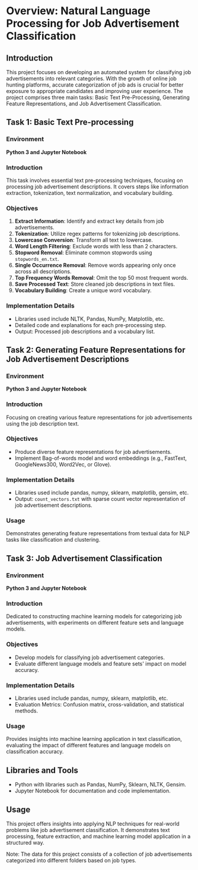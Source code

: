 # Overview: Natural Language Processing for Job Advertisement Classification

## Introduction
This project focuses on developing an automated system for classifying job advertisements into relevant categories. With the growth of online job hunting platforms, accurate categorization of job ads is crucial for better exposure to appropriate candidates and improving user experience. The project comprises three main tasks: Basic Text Pre-Processing, Generating Feature Representations, and Job Advertisement Classification.

## Task 1: Basic Text Pre-processing
### Environment
**Python 3 and Jupyter Notebook**

### Introduction
This task involves essential text pre-processing techniques, focusing on processing job advertisement descriptions. It covers steps like information extraction, tokenization, text normalization, and vocabulary building.

### Objectives
1. **Extract Information**: Identify and extract key details from job advertisements.
2. **Tokenization**: Utilize regex patterns for tokenizing job descriptions.
3. **Lowercase Conversion**: Transform all text to lowercase.
4. **Word Length Filtering**: Exclude words with less than 2 characters.
5. **Stopword Removal**: Eliminate common stopwords using `stopwords_en.txt`.
6. **Single Occurrence Removal**: Remove words appearing only once across all descriptions.
7. **Top Frequency Words Removal**: Omit the top 50 most frequent words.
8. **Save Processed Text**: Store cleaned job descriptions in text files.
9. **Vocabulary Building**: Create a unique word vocabulary.

### Implementation Details
- Libraries used include NLTK, Pandas, NumPy, Matplotlib, etc.
- Detailed code and explanations for each pre-processing step.
- Output: Processed job descriptions and a vocabulary list.

## Task 2: Generating Feature Representations for Job Advertisement Descriptions
### Environment
**Python 3 and Jupyter Notebook**

### Introduction
Focusing on creating various feature representations for job advertisements using the job description text.

### Objectives
- Produce diverse feature representations for job advertisements.
- Implement Bag-of-words model and word embeddings (e.g., FastText, GoogleNews300, Word2Vec, or Glove).

### Implementation Details
- Libraries used include pandas, numpy, sklearn, matplotlib, gensim, etc.
- Output: `count_vectors.txt` with sparse count vector representation of job advertisement descriptions.

### Usage
Demonstrates generating feature representations from textual data for NLP tasks like classification and clustering.

## Task 3: Job Advertisement Classification
### Environment
**Python 3 and Jupyter Notebook**

### Introduction
Dedicated to constructing machine learning models for categorizing job advertisements, with experiments on different feature sets and language models.

### Objectives
- Develop models for classifying job advertisement categories.
- Evaluate different language models and feature sets' impact on model accuracy.

### Implementation Details
- Libraries used include pandas, numpy, sklearn, matplotlib, etc.
- Evaluation Metrics: Confusion matrix, cross-validation, and statistical methods.

### Usage
Provides insights into machine learning application in text classification, evaluating the impact of different features and language models on classification accuracy.

## Libraries and Tools
- Python with libraries such as Pandas, NumPy, Sklearn, NLTK, Gensim.
- Jupyter Notebook for documentation and code implementation.

## Usage
This project offers insights into applying NLP techniques for real-world problems like job advertisement classification. It demonstrates text processing, feature extraction, and machine learning model application in a structured way.

Note: The data for this project consists of a collection of job advertisements categorized into different folders based on job types.
